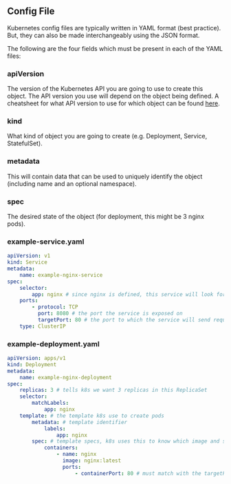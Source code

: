 ## Config File
Kubernetes config files are typically written in YAML format (best practice). But, they can also be made interchangeably using the JSON format.

The following are the four fields which must be present in each of the YAML files:
### apiVersion
The version of the Kubernetes API you are going to use to create this object. The API version you use will depend on the object being defined. A cheatsheet for what API version to use for which object can be found [here](https://matthewpalmer.net/kubernetes-app-developer/articles/kubernetes-apiversion-definition-guide.html).
### kind
What kind of object you are going to create (e.g. Deployment, Service, StatefulSet).
### metadata
This will contain data that can be used to uniquely identify the object (including name and an optional namespace).
### spec
The desired state of the object (for deployment, this might be 3 nginx pods).
### example-service.yaml
```yaml
apiVersion: v1
kind: Service
metadata:
	name: example-nginx-service
spec:
	selector:
		app: nginx # since nginx is defined, this service will look for apps with the nginx label
	ports:
		- protocol: TCP
		  port: 8080 # the port the service is exposed on
		  targetPort: 80 # the port to which the service will send requests
	type: ClusterIP
```
### example-deployment.yaml
```yaml
apiVersion: apps/v1
kind: Deployment
metadata:
	name: example-nginx-deployment
spec:
	replicas: 3 # tells k8s we want 3 replicas in this ReplicaSet
	selector:
		matchLabels:
			app: nginx
	template: # the template k8s use to create pods
		metadata: # template identifier
			labels:
				app: nginx
		spec: # template specs, k8s uses this to know which image and settings to use
			containers:
				- name: nginx
				  image: nginx:latest
				  ports:
					  - containerPort: 80 # must match with the targetPort in the service file.
```